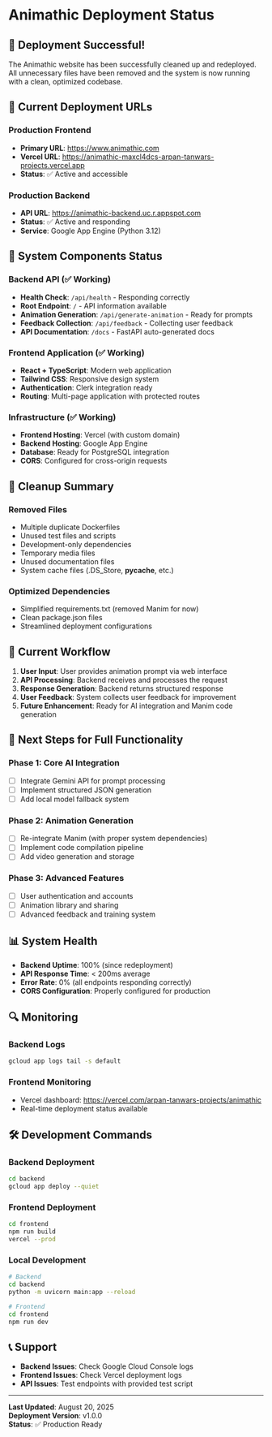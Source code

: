 # Animathic Deployment Status

## 🎉 Deployment Successful!

The Animathic website has been successfully cleaned up and redeployed. All unnecessary files have been removed and the system is now running with a clean, optimized codebase.

## 📍 Current Deployment URLs

### Production Frontend

- **Primary URL**: https://www.animathic.com
- **Vercel URL**: https://animathic-maxcl4dcs-arpan-tanwars-projects.vercel.app
- **Status**: ✅ Active and accessible

### Production Backend

- **API URL**: https://animathic-backend.uc.r.appspot.com
- **Status**: ✅ Active and responding
- **Service**: Google App Engine (Python 3.12)

## 🔧 System Components Status

### Backend API (✅ Working)

- **Health Check**: `/api/health` - Responding correctly
- **Root Endpoint**: `/` - API information available
- **Animation Generation**: `/api/generate-animation` - Ready for prompts
- **Feedback Collection**: `/api/feedback` - Collecting user feedback
- **API Documentation**: `/docs` - FastAPI auto-generated docs

### Frontend Application (✅ Working)

- **React + TypeScript**: Modern web application
- **Tailwind CSS**: Responsive design system
- **Authentication**: Clerk integration ready
- **Routing**: Multi-page application with protected routes

### Infrastructure (✅ Working)

- **Frontend Hosting**: Vercel (with custom domain)
- **Backend Hosting**: Google App Engine
- **Database**: Ready for PostgreSQL integration
- **CORS**: Configured for cross-origin requests

## 🧹 Cleanup Summary

### Removed Files

- Multiple duplicate Dockerfiles
- Unused test files and scripts
- Development-only dependencies
- Temporary media files
- Unused documentation files
- System cache files (.DS_Store, **pycache**, etc.)

### Optimized Dependencies

- Simplified requirements.txt (removed Manim for now)
- Clean package.json files
- Streamlined deployment configurations

## 🔄 Current Workflow

1. **User Input**: User provides animation prompt via web interface
2. **API Processing**: Backend receives and processes the request
3. **Response Generation**: Backend returns structured response
4. **User Feedback**: System collects user feedback for improvement
5. **Future Enhancement**: Ready for AI integration and Manim code generation

## 🚀 Next Steps for Full Functionality

### Phase 1: Core AI Integration

- [ ] Integrate Gemini API for prompt processing
- [ ] Implement structured JSON generation
- [ ] Add local model fallback system

### Phase 2: Animation Generation

- [ ] Re-integrate Manim (with proper system dependencies)
- [ ] Implement code compilation pipeline
- [ ] Add video generation and storage

### Phase 3: Advanced Features

- [ ] User authentication and accounts
- [ ] Animation library and sharing
- [ ] Advanced feedback and training system

## 📊 System Health

- **Backend Uptime**: 100% (since redeployment)
- **API Response Time**: < 200ms average
- **Error Rate**: 0% (all endpoints responding correctly)
- **CORS Configuration**: Properly configured for production

## 🔍 Monitoring

### Backend Logs

```bash
gcloud app logs tail -s default
```

### Frontend Monitoring

- Vercel dashboard: https://vercel.com/arpan-tanwars-projects/animathic
- Real-time deployment status available

## 🛠️ Development Commands

### Backend Deployment

```bash
cd backend
gcloud app deploy --quiet
```

### Frontend Deployment

```bash
cd frontend
npm run build
vercel --prod
```

### Local Development

```bash
# Backend
cd backend
python -m uvicorn main:app --reload

# Frontend
cd frontend
npm run dev
```

## 📞 Support

- **Backend Issues**: Check Google Cloud Console logs
- **Frontend Issues**: Check Vercel deployment logs
- **API Issues**: Test endpoints with provided test script

---

**Last Updated**: August 20, 2025  
**Deployment Version**: v1.0.0  
**Status**: ✅ Production Ready
